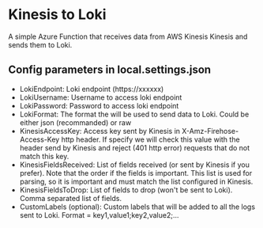 # Kinesis to Loki
A simple Azure Function that receives data from AWS Kinesis Kinesis and sends them to Loki.

## Config parameters in local.settings.json

- LokiEndpoint: Loki endpoint (https://xxxxxx)
- LokiUsername: Username to access loki endpoint
- LokiPassword: Password to access loki endpoint
- LokiFormat: The format the will be used to send data to Loki. Could be either json (recommanded) or raw
- KinesisAccessKey: Access key sent by Kinesis in X-Amz-Firehose-Access-Key http header. If specify we will check this value with the header send by Kinesis and reject (401 http error) requests that do not match this key.
- KinesisFieldsReceived: List of fields received (or sent by Kinesis if you prefer). Note that the order if the fields is important. This list is used for parsing, so it is important and must match the list configured in Kinesis.
- KinesisFieldsToDrop: List of fields to drop (won't be sent to Loki). Comma separated list of fields.
- CustomLabels (optional): Custom labels that will be added to all the logs sent to Loki. Format = key1,value1;key2,value2;...